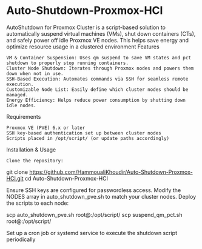 # Auto-Shutdown-Proxmox-HCI
AutoShutdown for Proxmox Cluster is a script-based solution to automatically suspend virtual machines (VMs), shut down containers (CTs), and safely power off idle Proxmox VE nodes. This helps save energy and optimize resource usage in a clustered environment
Features

    VM & Container Suspension: Uses qm suspend to save VM states and pct shutdown to properly stop running containers.
    Cluster Node Shutdown: Iterates through Proxmox nodes and powers them down when not in use.
    SSH-Based Execution: Automates commands via SSH for seamless remote execution.
    Customizable Node List: Easily define which cluster nodes should be managed.
    Energy Efficiency: Helps reduce power consumption by shutting down idle nodes.

Requirements

    Proxmox VE (PVE) 6.x or later
    SSH key-based authentication set up between cluster nodes
    Scripts placed in /opt/script/ (or update paths accordingly)

Installation & Usage

    Clone the repository:

git clone https://github.com/HammoualiKhoudir/Auto-Shutdown-Proxmox-HCI.git
cd Auto-Shutdown-Proxmox-HCI

Ensure SSH keys are configured for passwordless access.
Modify the NODES array in auto_shutdown_pve.sh to match your cluster nodes.
Deploy the scripts to each node:

scp auto_shutdown_pve.sh root@<NODE>:/opt/script/
scp suspend_qm_pct.sh root@<NODE>:/opt/script/

Set up a cron job or systemd service to execute the shutdown script periodically
